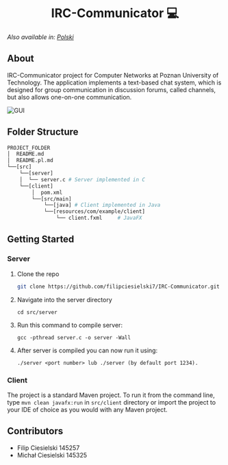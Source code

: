 <h1 align="center">
    IRC-Communicator 💻 
</h1>

_Also available in: [Polski](README.pl.md)_

## About

IRC-Communicator project for Computer Networks at Poznan University of Technology. The application implements a text-based chat system, which is designed for group communication in discussion forums, called channels, but also allows one-on-one communication.

![GUI](https://user-images.githubusercontent.com/56769119/148282306-e2745a51-fc1d-4e21-8661-eb5d989568c2.png)

## Folder Structure

```bash
PROJECT_FOLDER
│  README.md
│  README.pl.md
└──[src]
    └──[server]
    │  └── server.c # Server implemented in C
    └──[client]
        │  pom.xml
        └──[src/main]
            └──[java] # Client implemented in Java
            └──[resources/com/example/client]
                └── client.fxml     # JavaFX
```

## Getting Started

### Server

1. Clone the repo
   ```sh
   git clone https://github.com/filipciesielski7/IRC-Communicator.git
   ```
2. Navigate into the server directory
   ```
   cd src/server
   ```
3. Run this command to compile server:
   ```
   gcc -pthread server.c -o server -Wall
   ```
4. After server is compiled you can now run it using:
   ```
   ./server <port number> lub ./server (by default port 1234).
   ```

### Client

The project is a standard Maven project. To run it from the command line, type `mvn clean javafx:run` in `src/client` directory or import the project to your IDE of choice as you would with any Maven project.

## Contributors

- Filip Ciesielski 145257
- Michał Ciesielski 145325

